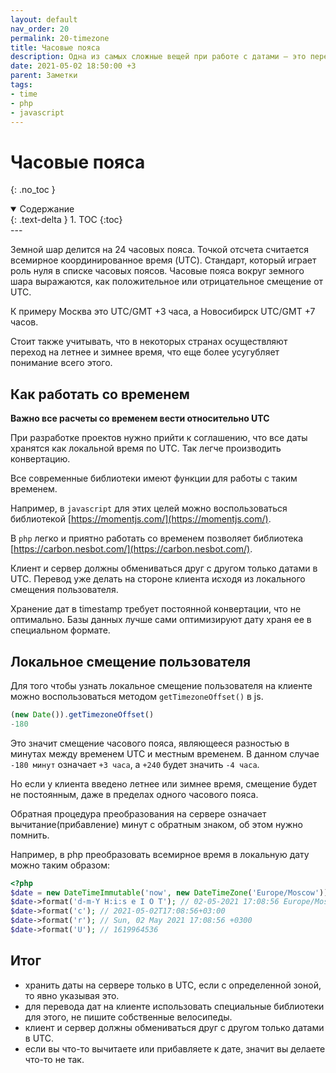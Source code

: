 ```yaml
---
layout: default
nav_order: 20
permalink: 20-timezone
title: Часовые пояса
description: Одна из самых сложные вещей при работе с датами — это перевод из одного часового пояса в другой. Разберем нюансы и детали.
date: 2021-05-02 18:50:00 +3
parent: Заметки
tags:
- time
- php
- javascript
---
```


# Часовые пояса
{: .no_toc }

<details open markdown="block">
  <summary>
    Содержание
  </summary>
  {: .text-delta }
1. TOC
{:toc}
</details>
---

Земной шар делится на 24 часовых пояса. Точкой отсчета считается всемирное координированное время (UTC).
Стандарт, который играет роль нуля в списке часовых поясов.
Часовые пояса вокруг земного шара выражаются, как положительное или отрицательное смещение от UTC.

К примеру Москва это UTC/GMT +3 часа, а Новосибирск UTC/GMT +7 часов.

Стоит также учитывать, что в некоторых странах осуществляют переход на летнее и зимнее время, что еще более усугубляет понимание всего этого.

## Как работать со временем

**Важно все расчеты со временем вести относительно UTC**

При разработке проектов нужно прийти к соглашению, что все даты хранятся как локальной время по UTC. Так легче производить конвертацию.

Все современные библиотеки имеют функции для работы с таким временем.

Например, в `javascript` для этих целей можно воспользоваться библиотекой [https://momentjs.com/](https://momentjs.com/).

В `php` легко и приятно работать со временем позволяет библиотека [https://carbon.nesbot.com/](https://carbon.nesbot.com/).

Клиент и сервер должны обмениваться друг с другом только датами в UTC. Перевод уже делать на стороне клиента исходя из
локального смещения пользователя.

Хранение дат в timestamp требует постоянной конвертации, что не оптимально. Базы данных лучше сами оптимизируют дату
храня ее в специальном формате.

## Локальное смещение пользователя

Для того чтобы узнать локальное смещение пользователя на клиенте можно воспользоваться методом `getTimezoneOffset()` в js.

```javascript
(new Date()).getTimezoneOffset()
-180
```

Это значит смещение часового пояса, являющееся разностью в минутах между временем UTC и местным временем.
В данном случае `-180 минут` означает `+3 часа`, а `+240` будет значить `-4 часа`.

Но если у клиента введено летнее или зимнее время, смещение будет не постоянным, даже в пределах одного часового пояса.

Обратная процедура преобразования на сервере означает вычитание(прибавление) минут с обратным знаком, об этом нужно помнить.

Например, в php преобразовать всемирное время в локальную дату можно таким образом:

```php
<?php
$date = new DateTimeImmutable('now', new DateTimeZone('Europe/Moscow'));
$date->format('d-m-Y H:i:s e I O T'); // 02-05-2021 17:08:56 Europe/Moscow 0 +0300 MSK
$date->format('c'); // 2021-05-02T17:08:56+03:00
$date->format('r'); // Sun, 02 May 2021 17:08:56 +0300
$date->format('U'); // 1619964536
```

## Итог

- хранить даты на сервере только в UTC, если с определенной зоной, то явно указывая это.
- для перевода дат на клиенте использовать специальные библиотеки для этого, не пишите собственные велосипеды.
- клиент и сервер должны обмениваться друг с другом только датами в UTC.
- если вы что-то вычитаете или прибавляете к дате, значит вы делаете что-то не так.